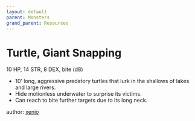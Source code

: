 ```yaml
---
layout: default
parent: Monsters
grand_parent: Resources
---
```


# Turtle, Giant Snapping 
10 HP, 14 STR, 8 DEX, bite (d8)
-   10’ long, aggressive predatory turtles that lurk in the shallows of lakes and large rivers.
-   Hide motionless underwater to surprise its victims.
-   Can reach to bite further targets due to its long neck.

author: [xenio](https://xenioinabottle.blogspot.com)
